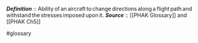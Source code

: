 ***Definition***    :: Ability of an aircraft to change directions along a flight path and withstand the stresses imposed upon it.
***Source***         :: [[PHAK Glossary]] and [[PHAK Ch5]]

#glossary